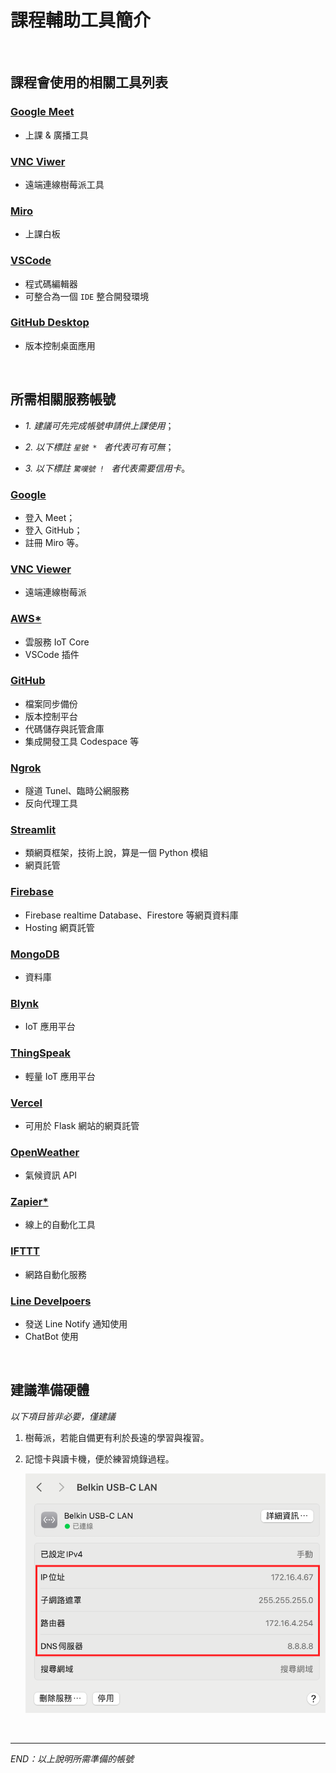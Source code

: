 # 課程輔助工具簡介

</br>

## 課程會使用的相關工具列表

### [Google Meet](https://meet.google.com/)

- 上課 & 廣播工具

### [VNC Viwer](https://www.realvnc.com/en/connect/download/viewer/)

- 遠端連線樹莓派工具
  
### [Miro](https://miro.com/)

- 上課白板

### [VSCode](https://code.visualstudio.com/)

- 程式碼編輯器
- 可整合為一個 `IDE` 整合開發環境

### [GitHub Desktop](https://desktop.github.com/)

- 版本控制桌面應用

</br>



## 所需相關服務帳號

- *1. 建議可先完成帳號申請供上課使用*；

- *2. 以下標註 `星號 * ` 者代表可有可無*；

- *3. 以下標註 `驚嘆號 ! ` 者代表需要信用卡*。


### [Google](https://google.com)

- 登入 Meet；
- 登入 GitHub；
- 註冊 Miro 等。

### [VNC Viewer](https://www.realvnc.com/en/connect/download/viewer/)

- 遠端連線樹莓派

### [AWS*](https://aws.amazon.com/tw/)

- 雲服務 IoT Core
- VSCode 插件

### [GitHub](https://github.com/)

- 檔案同步備份
- 版本控制平台
- 代碼儲存與託管倉庫
- 集成開發工具 Codespace 等

### [Ngrok](https://ngrok.com/)

- 隧道 Tunel、臨時公網服務
- 反向代理工具

### [Streamlit](https://streamlit.io/)

- 類網頁框架，技術上說，算是一個 Python 模組
- 網頁託管

### [Firebase](https://firebase.google.com/)

- Firebase realtime Database、Firestore 等網頁資料庫
- Hosting 網頁託管

### [MongoDB](https://www.mongodb.com/zh-cn)

- 資料庫

### [Blynk](https://blynk.io/)

- IoT 應用平台

### [ThingSpeak](https://thingspeak.com/)

- 輕量 IoT 應用平台

### [Vercel](https://vercel.com/)

- 可用於 Flask 網站的網頁託管

### [OpenWeather](https://openweathermap.org/)

- 氣候資訊 API

### [Zapier*](https://zapier.com/)

- 線上的自動化工具

### [IFTTT](https://ifttt.com/explore)

- 網路自動化服務

### [Line Develpoers](https://developers.line.biz/zh-hant/)

- 發送 Line Notify 通知使用
- ChatBot 使用



</br>

## 建議準備硬體

*以下項目皆非必要，僅建議*

1. 樹莓派，若能自備更有利於長遠的學習與複習。
2. 記憶卡與讀卡機，便於練習燒錄過程。

   ![](images/img_01.png)

</br>

---

_END：以上說明所需準備的帳號_
